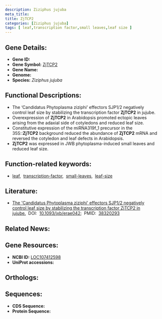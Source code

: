 ```yaml
---
description: Ziziphus jujuba
meta_title:
title: ZjTCP2
categories: [Ziziphus jujuba]
tags: [ leaf,transcription factor,small leaves,leaf size ]
---
```


## Gene Details:
- **Gene ID:** []()
- **Gene Symbol:** <u>ZjTCP2</u>
- **Gene Name:** 
- **Genome:** []()
- **Species:** *Ziziphus jujuba*

## Functional Descriptions:
   - The ‘Candidatus Phytoplasma ziziphi’ effectors SJP1/2 negatively control leaf size by stabilizing the transcription factor **ZjTCP2** in jujube.
   - Overexpression of **ZjTCP2** in Arabidopsis promoted ectopic leaves arising from the adaxial side of cotyledons and reduced leaf size.
   - Constitutive expression of the miRNA319f_1 precursor in the 35S::**ZjTCP2** background reduced the abundance of **ZjTCP2** mRNA and reversed the cotyledon and leaf defects in Arabidopsis.
   - **ZjTCP2** was expressed in JWB phytoplasma-induced small leaves and reduced leaf size.

## Function-related keywords:
   - [leaf](/tags/leaf/),&nbsp;&nbsp;[transcription-factor](/tags/transcription-factor/),&nbsp;&nbsp;[small-leaves](/tags/small-leaves/),&nbsp;&nbsp;[leaf-size](/tags/leaf-size/)

## Literature:
   - [The &#x27;Candidatus Phytoplasma ziziphi&#x27; effectors SJP1/2 negatively control leaf size by stabilizing the transcription factor ZjTCP2 in jujube.](https://doi.org/10.1093/jxb/erae042)&nbsp;&nbsp;DOI:&nbsp;&nbsp;[10.1093/jxb/erae042](https://doi.org/10.1093/jxb/erae042);&nbsp;&nbsp;PMID:&nbsp;&nbsp;[38320293](https://pubmed.ncbi.nlm.nih.gov/38320293/)

## Related News:

## Gene Resources:
- **NCBI ID:**  [LOC107412598](https://www.ncbi.nlm.nih.gov/gene/?term=LOC107412598)
- **UniProt accessions:**  [](https://www.uniprot.org/uniprotkb//entry)

## Orthologs:

## Sequences:
- **CDS Sequence:**
- **Protein Sequence:**
